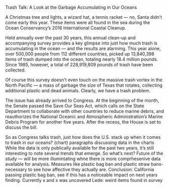 Trash Talk: A Look at the Garbage Accumulating in Our Oceans

A Christmas tree and lights, a wizard hat, a tennis racket — no, Santa didn’t come early this year. These items were all found in the sea during the Ocean Conservancy’s 2016 International Coastal Cleanup. 

Held annually over the past 30 years, this annual clean-up and accompanying survey provides a key glimpse into just how much trash is accumulating in the ocean — and the results are alarming. This year alone, over 500,000 people from 112 different countries, picked up 13,840,398 items of trash dumped into the ocean, totaling nearly 18.4 million pounds. Since 1985, however, a total of 228,919,809 pounds of trash have been collected. 



Of course this survey doesn’t even touch on the massive trash vortex in the North Pacific — a mass of garbage the size of Texas that rotates, collecting additional plastic and dead animals. Clearly, we have a trash problem. 

The issue has already arrived to Congress. At the beginning of the month, the Senate passed the Save Our Seas Act, which calls on the State Department to collaborate with other countries to reduce marine debris, and reauthorizes the National Oceanic and Atmospheric Administration’s Marine Debris Program for another five years. After the recess, the House is set to discuss the bill. 

So as Congress talks trash, just how does the U.S. stack up when it comes to trash in our oceans?
(chart) 
paragraphs discussing data in the charts
While the data is only publically available for the past two years, it’s still interesting to note several trends that emerge. 
So what’s next?
Future of the study — will be more illumintating whne there is more comprhesenive data available for analysis. 
Measures like plastic bag ban and plastic straw bans- necessary to see how affective they actually are. 
Conclusion: California passing plastic bag ban, see if this has a noticeable impact on next years finding. Currently x and x was uncovered 
Lede: weird items found in survey 
 
